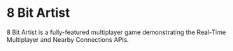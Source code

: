 # 8 Bit Artist
8 Bit Artist is a fully-featured multiplayer game demonstrating the Real-Time Multiplayer and Nearby Connections APIs.
